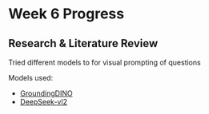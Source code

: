 # Week 6 Progress

## Research & Literature Review
Tried different models to for visual prompting of questions 

Models used:
- [GroundingDINO](https://github.com/IDEA-Research/GroundingDINO)
- [DeepSeek-vl2](https://github.com/deepseek-ai/DeepSeek-VL2)
